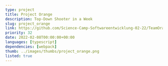 ```yaml
---
type: project
title: Project Orange
description: Top-Down Shooter in a Week
slug: project_orange
link: https://github.com/Science-Camp-Softwareentwicklung-02-22/TeamOrange
priority: 32
date: 2022-02-08T00:00:00+00:00
languages: [typescript]
dependencies: [webpack]
thumb: ../images/thumbs/project_orange.png
listed: true
---
```


